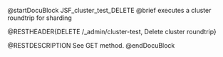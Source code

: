 
@startDocuBlock JSF_cluster_test_DELETE
@brief executes a cluster roundtrip for sharding

@RESTHEADER{DELETE /_admin/cluster-test, Delete cluster roundtrip}

@RESTDESCRIPTION
See GET method.
@endDocuBlock

